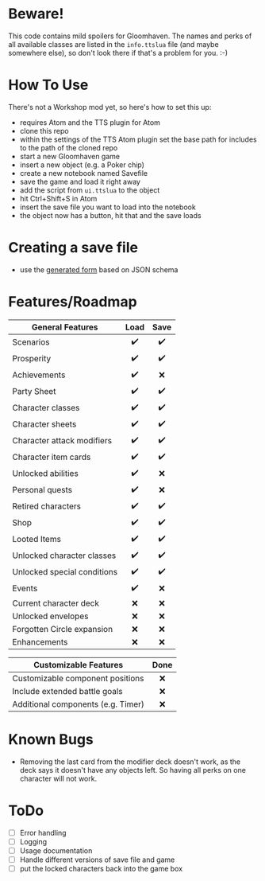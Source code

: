# Beware!
This code contains mild spoilers for Gloomhaven. The names and perks of all available classes are listed in the `info.ttslua` file (and maybe somewhere else), so don't look there if that's a problem for you. :-)

# How To Use
There's not a Workshop mod yet, so here's how to set this up:
- requires Atom and the TTS plugin for Atom
- clone this repo
- within the settings of the TTS Atom plugin set the base path for includes to the path of the cloned repo
- start a new Gloomhaven game
- insert a new object (e.g. a Poker chip)
- create a new notebook named Savefile
- save the game and load it right away
- add the script from `ui.ttslua` to the object
- hit Ctrl+Shift+S in Atom
- insert the save file you want to load into the notebook
- the object now has a button, hit that and the save loads

# Creating a save file
- use the [generated form] based on JSON schema

# Features/Roadmap
| General Features                    | Load | Save |
| ----------------------------------- | :--: | :--: |
| Scenarios                           | ✔️    | ✔️    |
| Prosperity                          | ✔️    | ✔️    |
| Achievements                        | ✔️    | ❌   |
| Party Sheet                         | ✔️    | ✔️    |
| Character classes                   | ✔️    | ✔️    |
| Character sheets                    | ✔️    | ✔️    |
| Character attack modifiers          | ✔️    | ✔️    |
| Character item cards                | ✔️    | ✔️    |
| Unlocked abilities                  | ✔️    | ❌   |
| Personal quests                     | ✔️    | ❌   |
| Retired characters                  | ✔️    | ✔️    |
| Shop                                | ✔️    | ✔️    |
| Looted Items                        | ✔️    | ✔️    |
| Unlocked character classes          | ✔️    | ✔️    |
| Unlocked special conditions         | ✔️    | ✔️    |
| Events                              | ✔️    | ❌   |
| Current character deck              | ❌   | ❌   |
| Unlocked envelopes                  | ❌   | ❌   |
| Forgotten Circle expansion          | ❌   | ❌   |
| Enhancements                        | ❌   | ❌   |


| Customizable Features               | Done |
| ----------------------------------- | :--: |
| Customizable component positions    | ❌  |
| Include extended battle goals       | ❌  |
| Additional components (e.g. Timer)  | ❌  |


# Known Bugs
- Removing the last card from the modifier deck doesn't work, as the deck says it doesn't have any objects left. So having all perks on one character will not work.

# ToDo
- [ ] Error handling
- [ ] Logging
- [ ] Usage documentation
- [ ] Handle different versions of save file and game
- [ ] put the locked characters back into the game box

[generated form]: https://pmk65.github.io/jedemov2/dist/demo.html?schema=EQbwOgdgBFbAJAZwMYAsCmBbAhnAXLMKgC7EAOeA9JQFaID2EAtChjgHT0BOA5pa1mwBiOABpIMOMQCWxADbp8hAOJz69TKmwA3dNADC2TGWzSeEMRMIATdCi7SyMxkrgBJCADNuOZ9GwARvQArsRQ2FDIRiZm0N5cUMQYUEHYXNY8RuhQquqaOnqW0ITEAJ5kisAEcPQBNOjIxEWSwGRc9BVcMnZK4MUtPGoB2HK9VjAtMvKV1cC5w3JQHvG%2B0i7A4v0TUuUzhLX1jc0TLW0d6F3SPVVQfScncGeInbKlY1v3JbIKrsAACu1nhdXsdPi1bPZHH5fgAVZIQYKYAIXKD0TyRDDIADW6GsKXoAA87KjoElsk8XmVElxsNjQWCdhVftIIMR0DwLvTPnBMCzpJhEUoAAybMHbYA4An8wU3ABsAGZxvcAL6ihnARDYCCNYJpN43O5ir7TX4AZS1Or1UAAMuhdKMNkrucAIcgHE41hYbnA4dkEUiUWiMQ0cXigkTECTEslNdriLquKVqbSsewluiIPQwizkHJgrY8WSoLHLYmoAB3aRyRaZsLIqBqbAF9hc%2B6MvZwFlsjlcVsPCV8gWYYVqsU87BSodKADsQqdE1V85atNQV10mD0xEQ7yNxp%2B3uAAEE0GusJvt46Pm2XXY3VDPbDknJpIgwkHBrURuET3az6zEC2l67u2vxpDS%2BqjuqKzYE0B7EIE%2B6Qc6wQQNIACOwToG4bKYBeBDEFwmFIdeshYHhtxLteZRMgeBwNLBxHOlM%2B6zMeq6%2FhurJ9teXDoBh0i8dYSgANqUc6EBZHAYkTAAuox15nJ03TkYau4tBJG47mp%2FbMR2wAAHKSUB2niq67rQgevpQBp2RBkWK6npxDHSUxuy%2FK%2BDgQDwUlXmKi6%2BeqyAhFxBouVR3x6fowXOQFY43pCHrrLMpoaNkDkceekRaik2Q8FmbLQAKcgyGQCiJPydiAfJcXUXpXbspyxkmYQkrSsONwAKzVeqtieNgwTFUoACMYUwMqYXjbFUCTX58lwCgehpGsKnSVIEW%2FIe2imHICHZKayCLQ49AXt1cBmfeSWEFZz6vqi6I6Ntu3FgdElHQBNr0NiuLPYdy3hLx0a2RAxJJDBkTBFwvGsnISZRBAADkdbZK%2BaRsni6DsDwabIlEwSIGlUAfgs37seum5QG0v7%2FtGMFVatwC1b8dFHE16qKRcZSGRuK1TacMFslwXqzAAemAYtgNYADU8A%2Bbu%2FnAcATbWLInojAC5yXNcBCqUaIEHh5LLeazcV6DKBCicAADyFReqIhAACKMJUdtwNan2hnAMnSfLusShO6tKVc5FDUNHWUTNKpKj7LQoWoX1CaFV5rSaB4AKoQHHoaRIwBUxa5NGzMzecKe0gdaxRAVwLm2CIPjPMK7pvz6FoNKNCi1e19cp3xXeiVC1dT4vm%2B6Kx%2B731oGktIC5EO2d%2B9bj3VAG4BgkdnJCYXRJnjxLZaP2JPR3kayFAACyqemjC4RyAwOUU%2B02jSAWUAYLxdNTXrsxgdgEH06RuFaQ3daB59CzxOmFD%2BhADZeVlkaCOnxo4kRwvXX2jcDwACV0DljSHiP%2BYD3493Mg%2BSy8IsiRiDLxLB6QoC4KgHvUMaY4THWyJWast8lbfWIPQQGxZOGvygFZP%2BWVoBBQ3FATw7RMDcIodgyMthsSogSEWQREJYhQDkambikw3IHi%2Fj%2FfBuCAEoKAbMbCWBNHikZvrAihsYF%2BXDnNDUFRkDSBGAAfSChAZWfhkE1WMYQU0TiXGLA8V4z0eCFbnT7rCVuWI7rFkCV%2BEJKtGCRlBmEAUt16wbjCJw2hGd3aRA5qYaAmRREiLIE7f85iIE1DqPRaprRS4cyDoYuKForislcWyNAmY1A8H1NrUae49KHm1B0sIMIGioF6fQfp5j%2ByRIsrMeZFjtGzCCPQBQWoVngnQH1AasECB9WvooXm01urghpDiVxpgCytKMSnWY9srnZEPI%2FXEOybC3kIZdKSxsUFrMIBsrZtshlnT2f1QaNxjn4wmhcmwjAYJhPub4x5%2FiLTxitI7CS3jPngoSkswgeKGaAs7KyBqvZ%2FlxV5KhKcNwRRgr9pOM2UAhoMrObs%2FZUKCBzjOQguKahyyuN4mQUISLLo60AWi129ByxQAwaK%2BCFl4W7IJUQ5ZVL1SWPWeoEFxLeqQsOWIkYsK%2BXwrgIKuwxBhXoEVeK%2FukqHksUIG7csVr5W2rFcqxliz1VEs1fnPSwL0DbIDdeA1BylAwtOdpfl6pVw8FQDau1hLHWoudXAAAEmYEgHqU1EJVV8tVvzgDEu1UC3VIbQUcq%2BVyo10a4XgKIDmq1yavV%2BrTVqvxWaW23QVe29Yhb8W90JX8odJKC4Vs2VW%2FVELI3QpNTGtScbnS8RkIJFFXbpXAAweu76EQJ6twFrO4t%2Fcx2MvLXAYNobx0Ru5cak5E1vbh3nHA85SpHiowGRXJi3b%2FhftbMOn5Z7S3%2FJqcAIugHGka2UpuuANlN2TD%2FVzZ29NL0amsdA0tAUV2EDjvaxDwzfhuyiN6%2FB6GoFG3sZROAIqB0OrQ3%2B%2FtSqC1odJcAeqPYGk0rakoJgAAmdlCtWp0oIIJ6jldgC1nLp2pD279JZi7vTX1JaGnod0Q0gxidtLJwzQZRTKzwOUdsWCN9JxcNwHSmTKp2mnUjJ%2FNZrcDSVMgbU%2BxjTYbOxIMI3JvTbFHKbkMxOvSxnsNywk3FQ9U8Lg%2BK3Xp5uk825cHCb7Fzvw3OTss5Db%2BmnvO2alfFlu0XKXmuC0zOpLNSvs01rFhWh8fPhW3SAmuKXmpGcw1RmtuHxJGUGTW3zekUOfK0ZljDnlOvNW69eAkZAGs6T%2FQAURm8CPQB1hslHY5xxqhaWg8dE1AITzUWoTl4zcAALB1Xlk3x15TkAnPrR2iMHmUJshOO2Nuja2yVoZu3BwsquyZKb%2FY0AhhwFwLEtW1K6cipiLEYOIfrfA19xHA5aX%2Ffe%2BOZl7UCBDQABxDKB%2BKToCP8smWh78dOmdvp%2FAuCTjHBCLqubDYG0C2W9GPa82RObjW9M0%2FB%2BtkbdVyVceZ%2BqPbLKhrvd2yd%2FbocfvTQJ%2BOjCVrucDd%2BHzhgElFgAEVMKvhR2lg8KOnaW08CJeXMAQAfZCx1uA77%2BsTCt0j4XjUFcO69l18dgQqwqxk%2FL8nad8nxygIeAIPvYOi4Wd8xn6XI%2BrNGx5%2BnWmHuPae6xMPz4ygC%2Bt%2B5W3YWjtmdgeO5PP6jsB5MXl%2BnhuNX0%2FU2zlHJfZN2d%2BKY9qUuc%2B0Qq8XDn0Gy6Q7a1J3rpfU8WOQ0ZdvOl2OhYtwuCfhAKmIGSQxh3v7t1%2FGOkv7PUfT2x7n4L3P42t%2FilNtjqAFtM0hre4QQ8XBMDcDEIQTNWprC2k8AxR%2Fz%2B0E5vf3AAAQuoJzDYQgX%2FbAHgEaIAv%2FUA%2FjB%2FSAngRUCA4AdOPiYIRwCoK%2FOAY8GQXQcAl2I8RoaQXQaAhAzAgg9AeA3Akg3QM7T2GfMaGfQvcLT3RlaTfvZvA8BTNkVrMnBnKJI3OPffHRevfgwgRvGfcvQgDg1DFfDvWYafB3Bg0zcdVcawWwCAVxFg1XNPR%2FR%2BVQqASQrgnTHg0dUDWvdzIQpPPLFPHvVBWYSQ7PdrQ%2FfPSbAnJ9KaBQwvN9BBWjdAPde7YfUfbdXdASb6BLI9GLKDavf1YicDRPecTnf%2BUnebJrIrJLbicDSDTVR4JpGrQjR4HaUoRqKwtg2YP4fIlEBDUXBwmxJwxQ%2BmKLVIxIuLGHRLaeCo0rCjPPb2buerRo1fQrFo9uUBILDoxwro%2BmZXfXXonnPSDXRFHXPXbvVLaPXgmvJtE3M3G4USGtJ3MrKxRw%2B3ZqHY9DZHYAN3bSD3OWbuBQe0BrcQ12X8B0UrSI89M5Z3bsbbJtcXU%2FSXT4mXFlAATjGPwWJ1YKSN51pwMJ6mWOMOGM2xd0pWfRw1fSjkgjgCpkAKKLVwPAW10FZDURDEhKAxjz4OiN2MLi7yg2qwj0xPFGcSzymKxNmH0FeCgBxPPGc2hL9ReIbjMPAlyy5wZICL0zZJCnaLhPeIRLcIi3VHaCbFyIZiY3oCbFZNxMAO7meJMLYwT3MN%2FksP8PTT0hFMWJqnFIpRM3gRfSvE8KsEmmVGACAA%3D&value=EQbwOgdgBDVsBzANgewEYEMnwFxXNLEfAA4BOKAziQKZkCWALgJ65QCsANJEccJRggBjRgFcMZVsDwBGABzdCvOMAxCAFvRoA3GgFsaERpTYBtHst4gVEDAbbwAwk2ZQASqKQ08AWXpImCXpKRnoheCgAX0VLKxs7GgdgABV1GigAERoMABMoAEkIbVzE4CiY2NhreFt7aRUAQWEtIyhkmg0IFFQEKU4VIRRRIzYAJiiLZQBdCuV4SiFDIKo2AkrYeBkkjJQIUtnK%2BFGkgHlaCHgD2PgAZiSAGRQhAGsaHMvJw%2BA5U%2FP4T6IkU%2B0U%2B8GGqBeb1WAIGSAwlEoNBM9XMSl48AAQnREWRXmR%2FmiYDMYfAmPpkXhUddgAAFFAAdzoUEcKDI%2BxhMHgAHVBHkUAAzAoQfl0LrImHEwkqagdehYAD6gwgOSY9F2FPwHJUgiELUY8sYHXUXR6UjwjDIohoVw2wByZAwr3lGHoOSh9QtVptnLtuwwoXVbBkAAZvSpUPT5WySKJGP61RcPZbrVr4BGkfro7H47s2J6U1KfZoEOoozQY3GA4nzcmw%2FBi2kQmWKznq1B83XgGzQmz3kmrTCgWiQWjSBIWNDC%2FE6nh4FltP4AOSUKC5bRPf1Ij5T%2BBZysJtgAWhDnYhraSAHFUCg9OoMLpE52uoaNVT1ioAMo39LPrfAMN8D4rI%2FigL4ErEkrUmomg6PohjGGYWp8AAYvQZAhFAH6GiQyIAbaABSdDPDiGDqMuUA0nCEDilOkGWPAGgSGohroWYazvgxcIIkkGKWoa27vtOpSzsAbh2GgKACRxwAAI5WiESSocq9AQAg7ZpMyohslJ6zwAAHiQQbBqGSG2gg3R9ngAAsox4T6GgdM8egSMRbBWXZKi0Lir6mUQMj9Dc%2FQAGy%2BVAdG6aoaD%2BKqf6UqFPr4aICAIKKGCxjp0kABIoCgzyrsqzJ3ip4HvuFXxknoPlTso1TALUwkqPkFDQJlNBIAYjCXJ5VCqrm9TwK1uQRCOgkwLV9VJJlrrpA0ZB6KyXWkD1VZJLN834mUI2jeNCRJHSwS7JkGDJXQi3ACQy0Hv1wCZby9w0PynWbR5Y1CTx%2FqMF4h4NHp%2BzdZQvVtgNvJuPQJZPeU8X4G910YjlxhQAKmEWq6KkIGdF0AytsPw8ikPVXENS7ddfhdGQyN2CpGAUaBV39EtWNXSJGLHVsz1QztM4qKTrI04y5N0tj9PnZdfXM8dxzswTRCcw18A8%2BTg0BKpNNC%2F9gPvQgdybaFZXUr%2BVWjdzrgAHKgey0u2kBbJQAbJXrHr9HAJoORuhA8p2yiUNzrsi6MFA17PAAhBlEWpMEUAR4iQjdiHwC61qW01aFnHwhq8DJCpeKnf%2BKd1cTIkZPeFuCfAckZkkACiXgGEYWCYXYJBeLhecGWw7AmZb8DmUgllQDZHmkERhujVsluO3MkXRaEsVQG%2BpfAFhlO2FAcNUCx9uVBP6LABVI%2BCbLSQK1ASto6rV0TOPidTMCBy7jQPbunFUrsdSTcYMwOciQ0ASLKHO%2BMQdCIL%2BKgxLKhvFAaugoTbEzwqnbi10Py0CQEgRkxcNpwNkvJJ6IkPw0BoHiRGgoAAarJHymTTLBbA9RAoUPOsPNgwZBw2lfjvd%2Bn8NrM3QP%2Feyd4gEb1hmDVeVAW47mAEILi6dgC8VjCXJ25cFLXTpMMHIK4kbIWbuoHh4YqFuU7F5Vy9Qx6AjKvAWCRgNSsPsi4Mw8gAr9HYEFfoAB2foMhbJQBuDcR2u4UBDRRP5KAHjAr9wcVwKAQUb7DkgJEYAQA&code=EQehAIBUAsFNwGYHsA2KkHcCWA7A5uCrrAM7gCGATvALbk4Am5ALkpQJ4WPjXkNI4U7AHTgAmkgCu4AMb0KDBrMklWNWUgbxyAIyQA3bdx2x0GYQB0cWBOAAUAKxKwGWVpXC5V9GbCS3sRkxhACkAZQB5ADkAUVd3AEpwJxc3NmEtVUokdjsEgG4rFPi2cABecBxYDHBA%2FnNw6Li0yjt%2BGUkaWBxmYQBHSVgOMNNYGXc7C2AAYicBAFpU93nkShophIAaZJcWcgLgIA%3D&style=ETI%3D&theme=bootstrap3&iconlib=bootstrap3&object_layout=normal&template=default&show_errors=interaction&required_by_default=0&no_additional_properties=0&display_required_only=0&remove_empty_properties=0&keep_oneof_values=1&ajax=0&ajaxCredentials=0&show_opt_in=0&disable_edit_json=0&disable_collapse=0&disable_properties=0&disable_array_add=0&disable_array_reorder=0&disable_array_delete=0&enable_array_copy=0&array_controls_top=0&disable_array_delete_all_rows=0&disable_array_delete_last_row=0&prompt_before_delete=1&lib_aceeditor=0&lib_autocomplete=0&lib_sceditor=0&lib_simplemde=0&lib_select2=0&lib_selectize=0&lib_choices=0&lib_flatpickr=0&lib_signaturepad=0&lib_mathjs=0&lib_cleavejs=0&lib_jodit=0&lib_jquery=0&lib_dompurify=0
